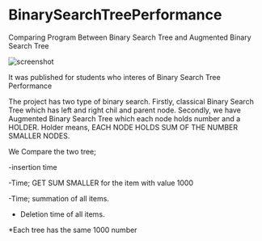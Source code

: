 # BinarySearchTreePerformance
Comparing Program Between Binary Search Tree and Augmented Binary Search Tree 

![screenshot](https://user-images.githubusercontent.com/19827096/50406456-780ca080-07d6-11e9-96de-c41246f04a2c.JPG)


It was published for students who interes of Binary Search Tree Performance

The project has two type of binary search. Firstly, classical Binary Search Tree which has left and right chil and parent node.
Secondly, we have Augmented Binary Search Tree which each node holds number and a HOLDER. Holder means, EACH NODE HOLDS SUM OF THE NUMBER SMALLER NODES.

We Compare the two tree;

-insertion time

-Time; GET SUM SMALLER for the item with value 1000

-Time; summation of all items.

- Deletion time of all items.


*Each tree has the same 1000 number

